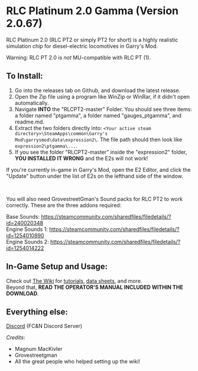 # RLC Platinum 2.0 Gamma (Version 2.0.67)

RLC Platinum 2.0 (RLC PT2 or simply PT2 for short) is a highly realistic simulation chip for diesel-electric locomotives in Garry's Mod.

Warning: RLC PT 2.0 is *not* MU-compatible with RLC PT (1).

## To Install:

1. Go into the releases tab on Github, and download the latest release.
2. Open the Zip file using a program like WinZip or WinRar, if it didn't open automatically.
3. Navigate __INTO__ the "RLCPT2-master" Folder. You should see three items: a folder named "ptgamma", a folder named "gauges_ptgamma", and readme.md.
4. Extract the two folders directly into: `<Your active steam directory>\SteamApps\common\Garry's Mod\garrysmod\data\expression2\`.
The file path should then look like `expression2\ptgamma\...`.
5. If you see the folder "RLCPT2-master" inside the "expression2" folder, __YOU INSTALLED IT WRONG__ and the E2s will not work!

If you're currently in-game in Garry's Mod, open the E2 Editor, and click the "Update" button under the list of E2s on the lefthand side of the window.

<br>

You will also need GrovestreetGman's Sound packs for RLC PT2 to work correctly. These are the three addons required:

Base Sounds: https://steamcommunity.com/sharedfiles/filedetails/?id=240020348
<br>
Engine Sounds 1: https://steamcommunity.com/sharedfiles/filedetails/?id=1254010890
<br>
Engine Sounds 2: https://steamcommunity.com/sharedfiles/filedetails/?id=1254014222


## In-Game Setup and Usage:

Check out [The Wiki](https://github.com/MagnumMacKivler/RLCPT2/wiki) for [tutorials](https://github.com/MagnumMacKivler/RLCPT2/wiki/Configuring-Locomotives-in-RLC-PT2), [data sheets](https://github.com/MagnumMacKivler/RLCPT2/wiki/Locomotive-Data-Sheets), and more.
<br>
Beyond that, __READ THE OPERATOR'S MANUAL INCLUDED WITHIN THE DOWNLOAD__.

## Everything else:

[Discord](https://discord.gg/CcM6n55) (FC&N Discord Server)

_Credits_:
* Magnum MacKivler
* Grovestreetgman
* All the great people who helped setting up the wiki!
